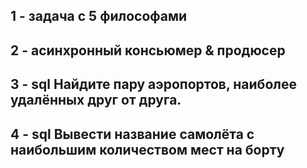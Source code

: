 ## 1 - задача с 5 философами
## 2 - асинхронный консьюмер & продюсер
## 3 - sql Найдите пару аэропортов, наиболее удалённых друг от друга.
## 4 - sql Вывести название самолёта с наибольшим количеством мест на борту
